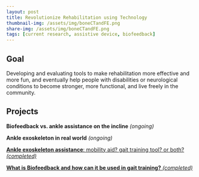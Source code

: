 ```yaml
---
layout: post
title: Revolutionize Rehabilitation using Technology
thumbnail-img: /assets/img/boneCTandFE.png
share-img: /assets/img/boneCTandFE.png
tags: [current research, assistive device, biofeedback]
---
```


## Goal

Developing and evaluating tools to make rehabilitation more effective and more fun, and eventually help people with disabilities or neurological conditions to become stronger, more functional, and live freely in the community.


## Projects
**Biofeedback vs. ankle assistance on the incline** *(ongoing)*

**Ankle exoskeleton in real world** *(ongoing)*

[**Ankle exoskeleton assistance**: mobility aid? gait training tool? or both? *(completed)*]()

[**What is Biofeedback and how can it be used in gait training?** *(completed)*]()


